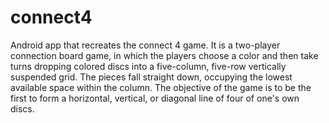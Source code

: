 # connect4
Android app that recreates the connect 4 game. It is a two-player connection board game, in which the players choose a color and then take turns dropping colored discs into a 
five-column, five-row vertically suspended grid. The pieces fall straight down, occupying the lowest available space within the column. The objective of the game is to be the 
first to form a horizontal, vertical, or diagonal line of four of one's own discs.
